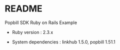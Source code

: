 # README

Popbill SDK Ruby on Rails Example

* Ruby version : 2.3.x

* System dependencies : linkhub 1.5.0, popbill 1.51.1
